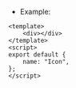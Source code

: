 - Example:

```vue
<template>
    <div></div>
</template>
<script>
export default {
    name: "Icon",
};
</script>
```
